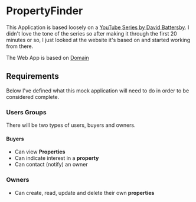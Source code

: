 # PropertyFinder

This Application is based loosely on a [YouTube Series by David Battersby](https://youtu.be/qvGGz-2WHpU). I didn't love the tone of the series so after making it through the first 20 minutes or so, I just looked at the website it's based on and started working from there.

The Web App is based on [Domain](https://www.domain.com.au/)

## Requirements

Below I've defined what this mock application will need to do in order to be considered complete.

### Users Groups

There will be two types of users, buyers and owners.

#### Buyers

- Can view **Properties**
- Can indicate interest in a **property**
- Can contact (notify) an owner

### Owners

- Can create, read, update and delete their own **properties**
